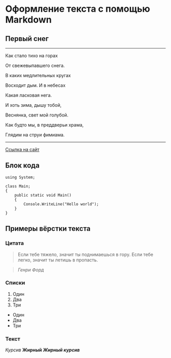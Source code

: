 # Оформление текста с помощью Markdown
## Первый снег
***
Как стало тихо на горах

От свежевыпавшего снега.

В каких медлительных кругах

Восходит дым. И в небесах

Какая ласковая нега.

И хоть зима, дышу тобой,

Веснянка, свет мой голубой.

Как будто мы, в преддверьи храма,

Глядим на струи фимиама.
***
[Ссылка на сайт](http://stih.su/pervyy-sneg-2/)
## Блок кода
	using System;
	
	class Main;
	{
		public static void Main()
		{
			Console.WriteLine("Hello world");
		}
	}
## Примеры вёрстки текста
### Цитата
>Если тебе тяжело, значит ты поднимаешься в гору. Если тебе легко, значит ты летишь в пропасть.

>*Генри Форд*
### Списки
1.	Один
2.	Два
3.	Три

- Один
- Два
- Три
### Текст
*Курсив*
**Жирный**
***Жирный курсив***


